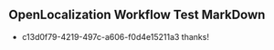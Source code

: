 ## OpenLocalization Workflow Test MarkDown
* c13d0f79-4219-497c-a606-f0d4e15211a3 
thanks!<!--HONumber=Mar16_HO5-->
